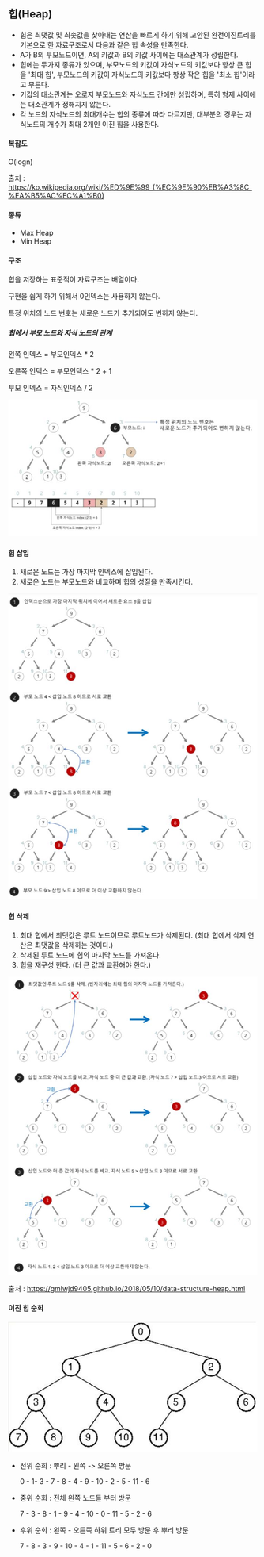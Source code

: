 ## 힙(Heap)

* 힙은 최댓값 및 최솟값을 찾아내는 연산을 빠르게 하기 위해 고안된 완전이진트리를 기본으로 한 자료구조로서 다음과 같은 힙 속성을 만족한다.
* A가 B의 부모노드이면, A의 키값과 B의 키값 사이에는 대소관계가 성립한다.
* 힙에는 두가지 종류가 있으며, 부모노드의 키값이 자식노드의 키값보다 항상 큰 힙을 '최대 힙', 부모노드의 키값이 자식노드의 키값보다 항상 작은 힙을 '최소 힙'이라고 부른다.
* 키값의 대소관계는 오로지 부모노드와 자식노드 간에만 성립하며, 특히 형제 사이에는 대소관계가 정해지지 않는다.
* 각 노드의 자식노드의 최대개수는 힙의 종류에 따라 다르지만, 대부분의 경우는 자식노드의 개수가 최대 2개인 이진 힙을 사용한다.

#### 복잡도

O(logn)

출처 : https://ko.wikipedia.org/wiki/%ED%9E%99_(%EC%9E%90%EB%A3%8C_%EA%B5%AC%EC%A1%B0)



#### 종류

* Max Heap
* Min Heap

#### 구조

힙을 저장하는 표준적이 자료구조는 배열이다.

구현을 쉽게 하기 위해서 0인덱스는 사용하지 않는다.

특정 위치의 노드 번호는 새로운 노드가 추가되어도 변하지 않는다.

##### 힙에서 부모 노드와 자식 노드의 관계

왼쪽 인덱스 = 부모인덱스 * 2

오른쪽 인덱스 = 부모인덱스 * 2 + 1

부모 인덱스 = 자식인덱스 / 2



![heap_index](.\asset\heap_index.JPG)

#### 힙 삽입

1. 새로운 노드는 가장 마지막 인덱스에 삽입된다.
2. 새로운 노드는 부모노드와 비교하며 힙의 성질을 만족시킨다.



<img src=".\asset\heap_insert.JPG" alt="heap_insert" style="zoom:80%;" />



#### 힙 삭제

1. 최대 힙에서 최댓값은 루트 노드이므로 루트노드가 삭제된다. (최대 힙에서 삭제 연산은 최댓값을 삭제하는 것이다.)
2. 삭제된 루트 노드에 힙의 마지막 노드를 가져온다.
3. 힙을 재구성 한다. (더 큰 값과 교환해야 한다.)



<img src=".\asset\heap_delete.JPG" alt="heap_delete" style="zoom:80%;" />

출처 : https://gmlwjd9405.github.io/2018/05/10/data-structure-heap.html



#### 이진 힙 순회

![image-20201116175557730](./asset/heap.JPG)



* 전위 순회 : 뿌리 - 왼쪽 -> 오른쪽 방문

  0 - 1- 3 - 7 - 8 - 4 - 9 - 10 - 2 - 5 - 11 - 6

* 중위 순회 : 전체 왼쪽 노드들 부터 방문

  7 - 3 - 8 - 1 - 9 - 4 - 10 - 0 - 11 - 5 - 2 - 6

* 후위 순회 : 왼쪽 - 오른쪽 하위 트리 모두 방문 후 뿌리 방문

  7 - 8 - 3 - 9 - 10 - 4 - 1 - 11 - 5 - 6 - 2 - 0



